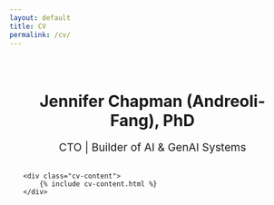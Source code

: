 ```yaml
---
layout: default
title: CV
permalink: /cv/
---
```


<div class="cv-page">
    <div class="cv-header">
        <h1>Jennifer Chapman (Andreoli-Fang), PhD</h1>
        <p class="cv-subtitle">CTO | Builder of AI & GenAI Systems</p>
    </div>

    <div class="cv-content">
        {% include cv-content.html %}
    </div>
</div>

<style>
.cv-page {
    max-width: 900px;
    margin: 0 auto;
    padding: 1.5rem;
}

.cv-header {
    text-align: center;
    margin-bottom: 2rem;
}

.cv-subtitle {
    color: var(--secondary-color);
    font-size: 1.2rem;
    margin-top: 0.3rem;
}

.cv-section {
    margin-bottom: 2rem;
}

.cv-section h2 {
    color: var(--primary-color);
    font-size: 1.6rem;
    margin-bottom: 1rem;
    border-bottom: 2px solid var(--secondary-color);
    padding-bottom: 0.3rem;
}

.cv-section h3 {
    color: var(--primary-color);
    margin: 1.2rem 0 0.3rem 0;
    font-size: 1.3rem;
}

.cv-section h4 {
    color: var(--text-color);
    font-weight: 400;
    margin: 0 0 0.5rem 0;
    font-size: 1.1rem;
}

.cv-section ul {
    list-style-type: none;
    padding-left: 0;
    margin-bottom: 0.5rem;
}

.cv-section li {
    margin-bottom: 0.4rem;
    position: relative;
    padding-left: 1.2rem;
    line-height: 1.4;
}

.cv-section li:before {
    content: "•";
    color: var(--secondary-color);
    position: absolute;
    left: 0;
}

.cv-section p {
    margin-bottom: 0.5rem;
    line-height: 1.4;
}

.cv-section em {
    color: var(--secondary-color);
    font-style: normal;
}

@media (max-width: 768px) {
    .cv-page {
        padding: 1rem;
    }
}
</style> 